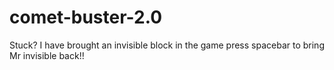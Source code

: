 # comet-buster-2.0
Stuck? I have brought an invisible block in the game press spacebar to bring Mr invisible back!!
